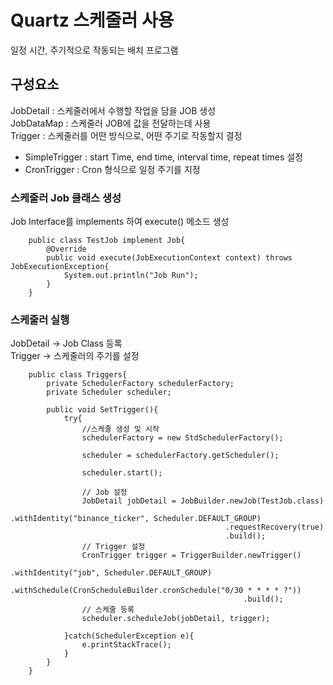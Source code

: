 # Quartz 스케줄러 사용

일정 시간, 주기적으로 작동되는 배치 프로그램

## 구성요소

JobDetail : 스케줄러에서 수행할 작업을 담을 JOB 생성  
JobDataMap : 스케줄러 JOB에 값을 전달하는데 사용  
Trigger : 스케줄러를 어떤 방식으로, 어떤 주기로 작동할지 결정  
- SimpleTrigger : start Time, end time, interval time, repeat times 설정  
- CronTrigger : Cron 형식으로 일정 주기를 지정 
  

### 스케줄러 Job 클래스 생성
Job Interface를 implements 하여 execute() 메소드 생성
```
    public class TestJob implement Job{
        @Override 
        public void execute(JobExecutionContext context) throws JobExecutionException{
            System.out.println("Job Run");
        }
    }
```

### 스케줄러 실행
JobDetail -> Job Class 등록  
Trigger -> 스케줄러의 주기를 설정
```
    public class Triggers{
        private SchedulerFactory schedulerFactory;
        private Scheduler scheduler;

        public void SetTrigger(){
            try{
                //스케줄 생성 및 시작         
                schedulerFactory = new StdSchedulerFactory();

                scheduler = schedulerFactory.getScheduler();

                scheduler.start();

                // Job 설정
                JobDetail jobDetail = JobBuilder.newJob(TestJob.class)
                                                .withIdentity("binance_ticker", Scheduler.DEFAULT_GROUP)
                                                .requestRecovery(true)
                                                .build();
                // Trigger 설정
                CronTrigger trigger = TriggerBuilder.newTrigger()
                                                    .withIdentity("job", Scheduler.DEFAULT_GROUP)
                                                    .withSchedule(CronScheduleBuilder.cronSchedule("0/30 * * * * ?"))
                                                    .build();
                // 스케줄 등록
                scheduler.scheduleJob(jobDetail, trigger);
                
            }catch(SchedulerException e){
                e.printStackTrace();
            }
        }
    }
```

